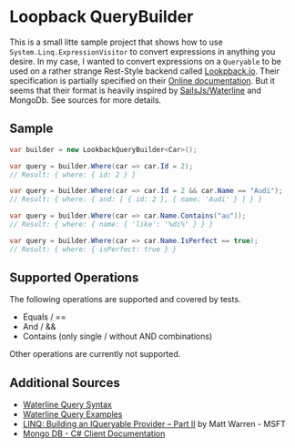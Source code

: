 Loopback QueryBuilder
=====================

This is a small litte sample project that shows how to use `System.Linq.ExpressionVisitor` to convert expressions in anything you desire. 
In my case, I wanted to convert expressions on a `Queryable` to be used on a rather strange Rest-Style backend called [Lookpback.io](https://loopback.io/). Their specification is partially specified on their [Online documentation](https://loopback.io/doc/en/lb3/Where-filter.html). But it seems that their format is heavily inspired by [SailsJs/Waterline](http://waterlinejs.org/) and MongoDb. See sources for more details.

## Sample
```c#
var builder = new LookbackQueryBuilder<Car>();

var query = builder.Where(car => car.Id = 2);
// Result: { where: { id: 2 } }

var query = builder.Where(car => car.Id = 2 && car.Name == "Audi");
// Result: { where: { and: [ { id: 2 }, { name: 'Audi' } ] } }

var query = builder.Where(car => car.Name.Contains("au"));
// Result: { where: { name: { 'like': '%di%' } } }

var query = builder.Where(car => car.Name.IsPerfect == true);
// Result: { where: { isPerfect: true } }
```

## Supported Operations
The following operations are supported and covered by tests.

* Equals / ==
* And / &&
* Contains (only single / without AND combinations)

Other operations are currently not supported.

## Additional Sources
* [Waterline Query Syntax](https://sailsjs.com/documentation/concepts/models-and-orm/query-language)
* [Waterline Query Examples](https://github.com/sailshq/waterline-query-docs/blob/master/docs/criteria.md)
* [LINQ: Building an IQueryable Provider – Part II](https://blogs.msdn.microsoft.com/mattwar/2007/07/31/linq-building-an-iqueryable-provider-part-ii/) by Matt Warren - MSFT
* [Mongo DB - C# Client Documentation](https://mongodb-documentation.readthedocs.io/en/latest/ecosystem/tutorial/use-linq-queries-with-csharp-driver.html)


